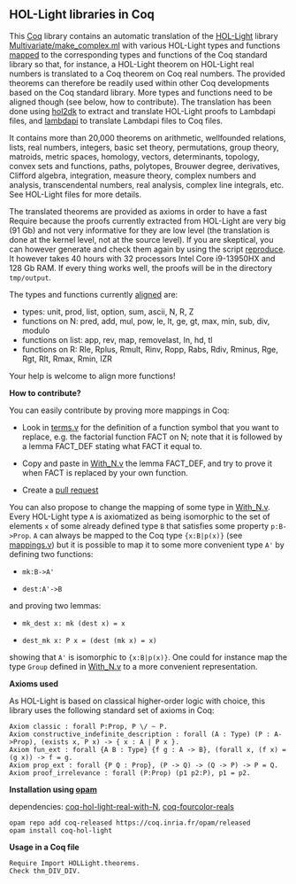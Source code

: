 HOL-Light libraries in Coq
--------------------------

This [Coq](https://coq.inria.fr/) library contains an automatic translation of the [HOL-Light](https://github.com/jrh13/hol-light) library [Multivariate/make_complex.ml](https://github.com/jrh13/hol-light/blob/master/Multivariate/make_complex.ml) with various HOL-Light types and functions [mapped](https://github.com/Deducteam/coq-hol-light/blob/main/With_N.lp) to the corresponding types and functions of the Coq standard library so that, for instance, a HOL-Light theorem on HOL-Light real numbers is translated to a Coq theorem on Coq real numbers. The provided theorems can therefore be readily used within other Coq developments based on the Coq standard library. More types and functions need to be aligned though (see below, how to contribute). The translation has been done using [hol2dk](https://github.com/Deducteam/hol2dk) to extract and translate HOL-Light proofs to Lambdapi files, and [lambdapi](https://github.com/Deducteam/lambdapi) to translate Lambdapi files to Coq files.

It contains more than 20,000 theorems on arithmetic, wellfounded relations,
lists, real numbers, integers, basic set theory, permutations, group
theory, matroids, metric spaces, homology, vectors, determinants,
topology, convex sets and functions, paths, polytopes, Brouwer degree,
derivatives, Clifford algebra, integration, measure theory, complex
numbers and analysis, transcendental numbers, real analysis, complex
line integrals, etc. See HOL-Light files for more details.

The translated theorems are provided as axioms in order to have a fast Require because the proofs currently extracted from HOL-Light are very big (91 Gb) and not very informative for they are low level (the translation is done at the kernel level, not at the source level). If you are skeptical, you can however generate and check them again by using the script [reproduce](https://github.com/Deducteam/hol2dk/blob/main/reproduce). It however takes 40 hours with 32 processors Intel Core i9-13950HX and 128 Gb RAM. If every thing works well, the proofs will be in the directory `tmp/output`.

The types and functions currently [aligned](https://github.com/Deducteam/coq-hol-light/blob/main/With_N.lp) are:
- types: unit, prod, list, option, sum, ascii, N, R, Z
- functions on N: pred, add, mul, pow, le, lt, ge, gt, max, min, sub, div, modulo
- functions on list: app, rev, map, removelast, In, hd, tl
- functions on R: Rle, Rplus, Rmult, Rinv, Ropp, Rabs, Rdiv, Rminus, Rge, Rgt, Rlt, Rmax, Rmin, IZR

Your help is welcome to align more functions!

**How to contribute?**

You can easily contribute by proving more mappings in Coq:

- Look in [terms.v](https://github.com/Deducteam/coq-hol-light/blob/main/terms.v) for the definition of a function symbol that you want to replace, e.g. the factorial function FACT on N; note that it is followed by a lemma FACT_DEF stating what FACT it equal to.

- Copy and paste in [With_N.v](https://github.com/Deducteam/coq-hol-light/blob/main/With_N.v) the lemma FACT_DEF, and try to prove it when FACT is replaced by your own function.

- Create a [pull request](https://github.com/Deducteam/coq-hol-light/pulls)

You can also propose to change the mapping of some type in [With_N.v](https://github.com/Deducteam/coq-hol-light/blob/main/With_N.v). Every HOL-Light type `A` is axiomatized as being isomorphic to the set of elements `x` of some already defined type `B` that satisfies some property `p:B->Prop`. `A` can always be mapped to the Coq type `{x:B|p(x)}` (see [mappings.v](https://github.com/Deducteam/coq-hol-light-real-with-nat/blob/main/mappings.v)) but it is possible to map it to some more convenient type `A'` by defining two functions:

- `mk:B->A'`

- `dest:A'->B`

and proving two lemmas:

- `mk_dest x: mk (dest x) = x`

- `dest_mk x: P x = (dest (mk x) = x)`

showing that `A'` is isomorphic to `{x:B|p(x)}`. One could for instance map the type `Group` defined in [With_N.v](https://github.com/Deducteam/coq-hol-light/blob/main/With_N.v) to a more convenient representation.

**Axioms used**

As HOL-Light is based on classical higher-order logic with choice, this library uses the following standard set of axioms in Coq:

```
Axiom classic : forall P:Prop, P \/ ~ P.
Axiom constructive_indefinite_description : forall (A : Type) (P : A->Prop), (exists x, P x) -> { x : A | P x }.
Axiom fun_ext : forall {A B : Type} {f g : A -> B}, (forall x, (f x) = (g x)) -> f = g.
Axiom prop_ext : forall {P Q : Prop}, (P -> Q) -> (Q -> P) -> P = Q.
Axiom proof_irrelevance : forall (P:Prop) (p1 p2:P), p1 = p2.
```

**Installation using [opam](https://opam.ocaml.org/)**

dependencies: [coq-hol-light-real-with-N](https://github.com/Deducteam/coq-hol-light-real-with-N/), [coq-fourcolor-reals](https://github.com/coq-community/fourcolor)

```
opam repo add coq-released https://coq.inria.fr/opam/released
opam install coq-hol-light
```

**Usage in a Coq file**

```
Require Import HOLLight.theorems.
Check thm_DIV_DIV.
```
